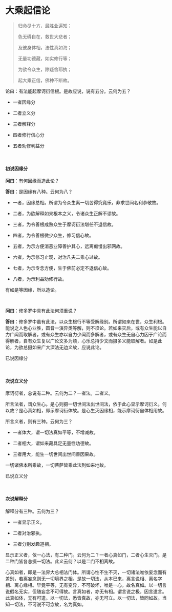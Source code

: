 # 大乘起信论

> 归命尽十方，最胜业遍知；
> 
> 色无碍自在，救世大悲者；
> 
> 及彼身体相，法性真如海；
> 
> 无量功德藏，如实修行等；
> 
> 为欲令众生，除疑舍耶执；
> 
> 起大乘正信，佛种不断故。

论曰：有法能起摩诃衍信根。是故应说，说有五分。云何为五？

- 一者因缘分

- 二者立义分

- 三者解释分

- 四者修行信心分

- 五者劝修利益分

    

#### 初说因缘分

**问曰**：有何因缘而造此论？

**答曰**：是因缘有八种。云何为八？

- 一者，因缘总相。所谓为令众生离一切苦得究竟乐，非求世间名利恭敬故。

- 二者，为欲解释如来根本之义，令诸众生正解不谬故。

- 三者，为令善根成熟众生于摩诃衍法堪任不退信故。

- 四者，为令善根微少众生，修习信心故。

- 五者，为示方便消恶业障善护其心，远离痴慢出邪网故。

- 六者，为示修习止观，对治凡夫二乘心过故。

- 七者，为示专念方便，生于佛前必定不退信心故。

- 八者，为示利益劝修行故。

有如是等因缘，所以造论。

    

**问曰**：修多罗中具有此法何须重说？

**答曰**：修多罗中虽有此法，以众生根行不等受解缘别。所谓如来在世，众生利根。能说之人色心业胜，圆音一演异类等解，则不须论。若如来灭后，或有众生能以自力广闻而取解者，或有众生亦以自力少闻而多解者，或有众生无自心力因于广论而得解者，自有众生复以广论文多为烦，心乐总持少文而摄多义能取解者。如是此论，为欲总摄如来广大深法无边义故，应说此论。

已说因缘分

    

#### 次说立义分

摩诃衍者，总说有二种。云何为二？一者法。二者义。

所言法者，谓众生心。是心则摄一切世间法出世间法，依于此心显示摩诃衍义。何以故？是心真如相，即示摩诃衍体故。是心生灭因缘相，能示摩诃衍自体相用故。

所言义者，则有三种。云何为三？

- 一者体大，谓一切法真如平等，不增减故。

- 二者相大，谓如来藏具足无量性功德故。

- 三者用大，能生一切世间出世间善因果故。

一切诸佛本所乘故，一切菩萨皆乘此法到如来地故。

已说立义分

    

#### 次说解释分

解释分有三种。云何为三？

- 一者显示正义。

- 二者对治邪执。

- 三者分别发趣道相。

显示正义者，依一心法，有二种门。云何为二？一者心真如门，二者心生灭门。是二种门皆各总摄一切法。此义云何？以是二门不相离故。

心真如者，即是一法界大总相法门体。所谓心性不生不灭，一切诸法唯依妄念而有差别，若离妄念则无一切境界之相。是故一切法，从本已来，离言说相、离名字相、离心缘相。毕竟平等，无有变异，不可破坏，唯是一心，故名真如。以一切言说假名无实，但随妄念不可得故。言真如者，亦无有相。谓言说之极，因言遣言。此真如体，无有可遣。以一切法，悉皆真故，亦无可立。以一切法，皆同如故。当知一切法，不可说不可念故，名为真如。
